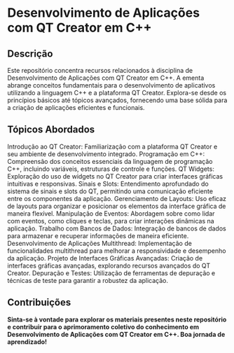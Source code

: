 # Desenvolvimento de Aplicações com QT Creator em C++

## Descrição

Este repositório concentra recursos relacionados à disciplina de Desenvolvimento de Aplicações com QT Creator em C++. A ementa abrange conceitos fundamentais para o desenvolvimento de aplicativos utilizando a linguagem C++ e a plataforma QT Creator. Explora-se desde os princípios básicos até tópicos avançados, fornecendo uma base sólida para a criação de aplicações eficientes e funcionais.

## Tópicos Abordados
Introdução ao QT Creator: Familiarização com a plataforma QT Creator e seu ambiente de desenvolvimento integrado.
Programação em C++: Compreensão dos conceitos essenciais da linguagem de programação C++, incluindo variáveis, estruturas de controle e funções.
QT Widgets: Exploração do uso de widgets no QT Creator para criar interfaces gráficas intuitivas e responsivas.
Sinais e Slots: Entendimento aprofundado do sistema de sinais e slots do QT, permitindo uma comunicação eficiente entre os componentes da aplicação.
Gerenciamento de Layouts: Uso eficaz de layouts para organizar e posicionar os elementos da interface gráfica de maneira flexível.
Manipulação de Eventos: Abordagem sobre como lidar com eventos, como cliques e teclas, para criar interações dinâmicas na aplicação.
Trabalho com Bancos de Dados: Integração de bancos de dados para armazenar e recuperar informações de maneira eficiente.
Desenvolvimento de Aplicações Multithread: Implementação de funcionalidades multithread para melhorar a responsividade e desempenho da aplicação.
Projeto de Interfaces Gráficas Avançadas: Criação de interfaces gráficas avançadas, explorando recursos avançados do QT Creator.
Depuração e Testes: Utilização de ferramentas de depuração e técnicas de teste para garantir a robustez da aplicação.

## Contribuições
</div>
  <strong> Sinta-se à vontade para explorar os materiais presentes neste repositório e contribuir para o aprimoramento coletivo do conhecimento em Desenvolvimento de Aplicações com QT Creator em C++. Boa jornada de aprendizado!   <strong>
</div>
